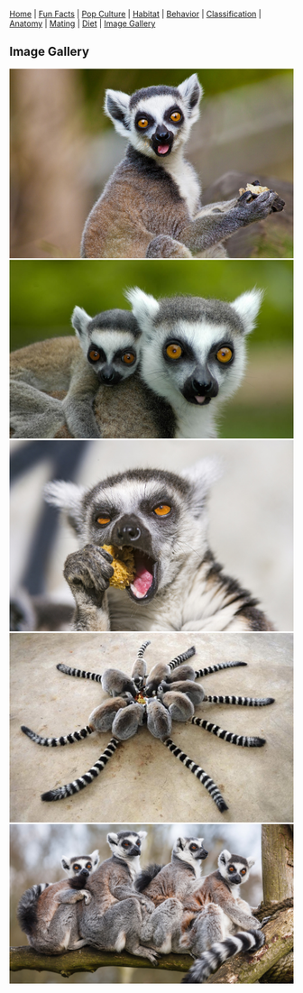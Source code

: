 [Home](/README.md) |
[Fun Facts](/facts.md) |
[Pop Culture](/pop-culture.md) |
[Habitat](/anatomy.md) |
[Behavior](/behavior.md) |
[Classification](/classification.md) |
[Anatomy](/anatomy.md) |
[Mating](/mating.md) |
[Diet](/diet.md) |
[Image Gallery](/ImageGallery.md)

## Image Gallery

![Image](images/2016-05-24-1464068250-1348658-lemurs.jpg)
![Image](images/baby-lemur-hitching-a-ride-with-mom.jpg)
![Image](images/lemur-07.jpg)
![Image](images/ring-tail-lemur-social-eating.jpg)
![Image](images/ring-tailed-lemur-group-tree.jpg)
